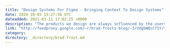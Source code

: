 ```yaml
---
title: "Design Systems For Figma - Bringing Context To Design Systems"
date: 2020-10-05 15:27:58 UTC
dateadded: 2021-03-11 17:02:25 +0000
description: "The products we design are always influenced by the users’ world where they are situated. By bringing context into design systems first, before building the components which result from it, we enable teams to make more confident decisions and deliver […]"
link: "http://feedproxy.google.com/~r/brad-frosts-blog/~3/VdgbWQcCf1Y/"
category:
directory: _directory/brad-frost.md
---
```

